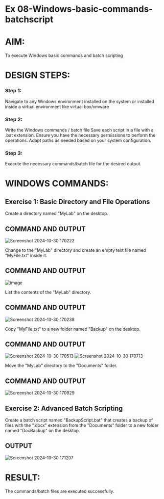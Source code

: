 # Ex 08-Windows-basic-commands-batchscript

# AIM:
To execute Windows basic commands and batch scripting

# DESIGN STEPS:

### Step 1:

Navigate to any Windows environment installed on the system or installed inside a virtual environment like virtual box/vmware 

### Step 2:

Write the Windows commands / batch file
Save each script in a file with a .bat extension.
Ensure you have the necessary permissions to perform the operations.
Adapt paths as needed based on your system configuration.
### Step 3:

Execute the necessary commands/batch file for the desired output. 




# WINDOWS COMMANDS:
## Exercise 1: Basic Directory and File Operations
Create a directory named "MyLab" on the desktop.



## COMMAND AND OUTPUT
![Screenshot 2024-10-30 170222](https://github.com/user-attachments/assets/892309fc-7bec-45dd-9fee-eee20c709f57)


Change to the "MyLab" directory and create an empty text file named "MyFile.txt" inside it.




## COMMAND AND OUTPUT
![image](https://github.com/user-attachments/assets/b9a2ebba-1e32-4776-a919-41c57a289c35)

List the contents of the "MyLab" directory.


## COMMAND AND OUTPUT
![Screenshot 2024-10-30 170238](https://github.com/user-attachments/assets/dc199ddd-c737-4a13-8ff7-2cac2b15691c)

Copy "MyFile.txt" to a new folder named "Backup" on the desktop.

## COMMAND AND OUTPUT
![Screenshot 2024-10-30 170513](https://github.com/user-attachments/assets/590af1c7-36e7-4994-844e-c4136260f9f7)
![Screenshot 2024-10-30 170713](https://github.com/user-attachments/assets/7020fb74-ed3a-4e27-9e79-567f3f3258e2)

Move the "MyLab" directory to the "Documents" folder.


## COMMAND AND OUTPUT
![Screenshot 2024-10-30 170929](https://github.com/user-attachments/assets/5f1e575a-7953-4e7b-8b68-00e926950031)


## Exercise 2: Advanced Batch Scripting
Create a batch script named "BackupScript.bat" that creates a backup of files with the ".docx" extension from the "Documents" folder to a new folder named "DocBackup" on the desktop.







## OUTPUT
![Screenshot 2024-10-30 171207](https://github.com/user-attachments/assets/21081da1-365b-41ab-9f8a-277100975f31)





# RESULT:
The commands/batch files are executed successfully.

